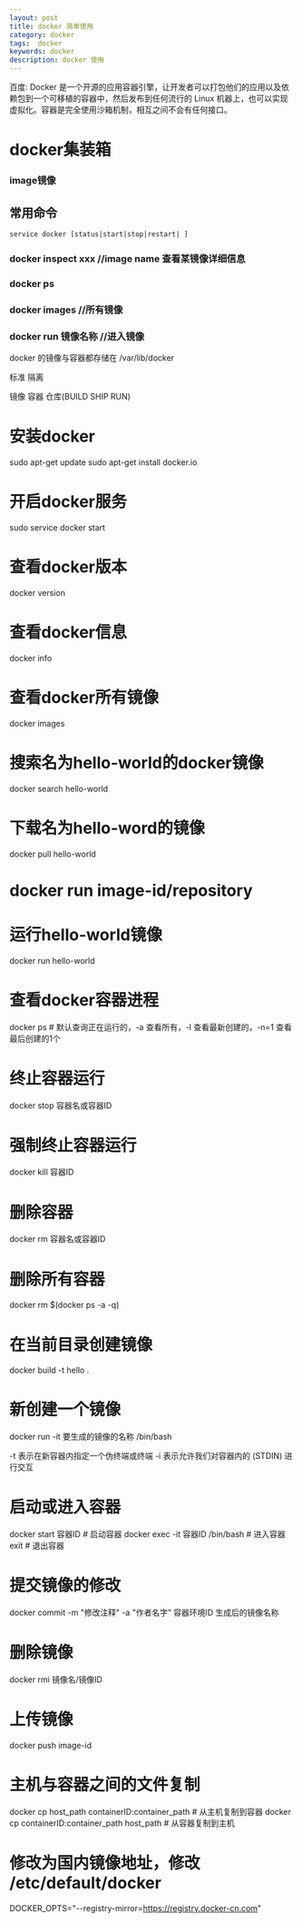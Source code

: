 ```yaml
---
layout: post
title: docker 简单使用
category: docker
tags:  docker
keywords: docker
description: docker 使用
---
```


百度: Docker 是一个开源的应用容器引擎，让开发者可以打包他们的应用以及依赖包到一个可移植的容器中，然后发布到任何流行的 Linux 机器上，也可以实现虚拟化。容器是完全使用沙箱机制，相互之间不会有任何接口。







# docker集装箱
### image镜像


## 常用命令
	service docker [status|start|stop|restart| ]



### docker inspect xxx //image name 查看某镜像详细信息

### docker ps 

### docker images //所有镜像

### docker run 镜像名称 //进入镜像



docker 的镜像与容器都存储在 /var/lib/docker

标准 隔离

镜像 容器 仓库(BUILD SHIP RUN)


# 安装docker
sudo apt-get update
sudo apt-get install docker.io

# 开启docker服务
sudo service docker start
# 查看docker版本
docker version
# 查看docker信息
docker info

# 查看docker所有镜像
docker images
# 搜索名为hello-world的docker镜像
docker search hello-world
# 下载名为hello-word的镜像
docker pull hello-world
# docker run image-id/repository
# 运行hello-world镜像
docker run hello-world

# 查看docker容器进程
docker ps # 默认查询正在运行的，-a 查看所有，-l 查看最新创建的，-n=1 查看最后创建的1个
# 终止容器运行
docker stop 容器名或容器ID
# 强制终止容器运行
docker kill 容器ID
# 删除容器
docker rm 容器名或容器ID
# 删除所有容器
docker rm $(docker ps -a -q)

# 在当前目录创建镜像
docker build -t hello . 
# 新创建一个镜像
docker run -it 要生成的镜像的名称 /bin/bash

-t 表示在新容器内指定一个伪终端或终端
-i 表示允许我们对容器内的 (STDIN) 进行交互

# 启动或进入容器
docker start 容器ID # 启动容器 docker exec -it 容器ID /bin/bash # 进入容器
exit # 退出容器

# 提交镜像的修改
docker commit -m "修改注释" -a "作者名字" 容器环境ID 生成后的镜像名称
# 删除镜像
docker rmi 镜像名/镜像ID

# 上传镜像
docker push image-id

# 主机与容器之间的文件复制
docker cp host_path containerID:container_path # 从主机复制到容器
docker cp containerID:container_path host_path # 从容器复制到主机





# 修改为国内镜像地址，修改 /etc/default/docker 
DOCKER_OPTS="--registry-mirror=https://registry.docker-cn.com"
 

